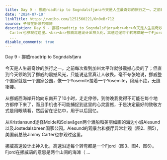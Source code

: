 ```yaml
---
title: Day 9 - 挪威roadtrip to Sogndalsfjøra今天是人生最奇妙的旅行之一。之前每次看到加州太平洋就够震撼心灵的了；但直到今天领略到了挪威的震撼风光，只能说这里...
date: '2024-07-10'
linkTitle: https://weibo.com/1251560221/On0xBr712
source: 子陵在听歌的微博
description: Day 9 - 挪威roadtrip to Sogndalsfjøra<br><br>今天是人生最奇妙的旅行之一。之前每次看到加州太平洋就够震撼心灵的了；但直到今天领略到了挪威的震撼风光，只能说这里真让人敬畏。毫不夸张地说，挪威整个国家就是一个国家公园，像一个Yosemite接着一个Yosemite，绵延不绝，无缝衔接。<br><br>从挪威西海岸开始向东南开了10小时，走走停停，到傍晚我觉得不可能在每个地方都停下来了，而且手机也不可能捕捉到这里的心灵震撼，于是决定最好的致敬方式是用眼睛看，然后留在记忆中，用于以后回忆。<br><br>从Kristiansund途径Molde和Solavågen两个渡船和美丽如画的海边小城Alesund以及Jostedalsbreen国家公园。Alesund的观景台和餐厅异常壮观（图2、图5），美国前总统Jimmy
  Carter也参观过这里。<br><br>挪威高速设计出神入化，高速沿途每个转弯都是一个Fjord（图3、图4、图6）。Fjord在挪威语的意思是两个山间的海滩（
  ...
disable_comments: true
---
```

Day 9 - 挪威roadtrip to Sogndalsfjøra<br><br>今天是人生最奇妙的旅行之一。之前每次看到加州太平洋就够震撼心灵的了；但直到今天领略到了挪威的震撼风光，只能说这里真让人敬畏。毫不夸张地说，挪威整个国家就是一个国家公园，像一个Yosemite接着一个Yosemite，绵延不绝，无缝衔接。<br><br>从挪威西海岸开始向东南开了10小时，走走停停，到傍晚我觉得不可能在每个地方都停下来了，而且手机也不可能捕捉到这里的心灵震撼，于是决定最好的致敬方式是用眼睛看，然后留在记忆中，用于以后回忆。<br><br>从Kristiansund途径Molde和Solavågen两个渡船和美丽如画的海边小城Alesund以及Jostedalsbreen国家公园。Alesund的观景台和餐厅异常壮观（图2、图5），美国前总统Jimmy Carter也参观过这里。<br><br>挪威高速设计出神入化，高速沿途每个转弯都是一个Fjord（图3、图4、图6）。Fjord在挪威语的意思是两个山间的海滩（ ...